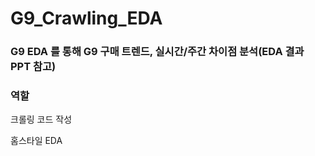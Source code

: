 # G9_Crawling_EDA
### G9 EDA 를 통해 G9 구매 트렌드, 실시간/주간 차이점 분석(EDA 결과 PPT 참고)
### 역할 
크롤링 코드 작성

홈스타일 EDA 
